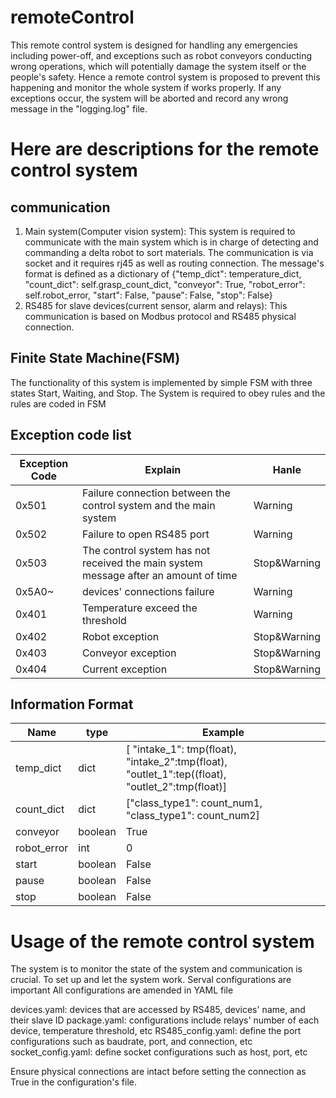 # remoteControl

This remote control system is designed for handling any emergencies including power-off, and exceptions such as 
robot conveyors conducting wrong operations, which will potentially damage the system itself or the people's 
safety. Hence a remote control system is proposed to prevent this happening and monitor the whole system if works
properly. If any exceptions occur, the system will be aborted and record any wrong message in the "logging.log" file.

# Here are descriptions for the remote control system
## communication
1. Main system(Computer vision system): This system is required to communicate with the main system which is in charge of detecting and commanding a delta robot to sort 
                                        materials.  The communication is via socket and it requires rj45 as well as routing connection. The message's format is defined as
                                        a dictionary of {"temp_dict": temperature_dict, "count_dict": self.grasp_count_dict, "conveyor": True, "robot_error": self.robot_error,
                                                            "start": False, "pause": False, "stop": False}
2. RS485 for slave devices(current sensor, alarm and relays):  This communication is based on Modbus protocol and RS485 physical connection.

## Finite State Machine(FSM)
The functionality of this system is implemented by simple FSM with three states Start, Waiting, and Stop.
The System is required to obey rules and the rules are coded in FSM

## Exception code list
Exception Code | Explain | Hanle
------------ | ------------- | -------------
0x501 | Failure connection between the control system and the main system | Warning
0x502 | Failure to open RS485 port  | Warning
0x503 | The control system has not received the main system message after an amount of time | Stop&Warning
0x5A0~ | devices' connections failure | Warning
0x401 | Temperature exceed the threshold | Warning
0x402 | Robot exception | Stop&Warning
0x403 | Conveyor exception | Stop&Warning
0x404 | Current exception | Stop&Warning


## Information Format
Name | type | Example
------------ | ------------- | -------------
temp_dict | dict | [ "intake_1": tmp(float), "intake_2":tmp(float), "outlet_1":tep((float), "outlet_2":tmp(float)]
count_dict | dict | ["class_type1": count_num1, "class_type1": count_num2]
conveyor | boolean | True
robot_error | int | 0
start | boolean | False
pause | boolean | False
stop | boolean | False

# Usage of the remote control system 
The system is to monitor the state of the system and communication is crucial. To set up and let the system work. Serval configurations are important
All configurations are amended in YAML file

devices.yaml: devices that are accessed by RS485, devices' name, and their slave ID
package.yaml: configurations include relays' number of each device, temperature threshold, etc
RS485_config.yaml: define the port configurations such as baudrate, port, and connection, etc
socket_config.yaml: define socket configurations such as host, port, etc

Ensure physical connections are intact before setting the connection as True in the configuration's file.
